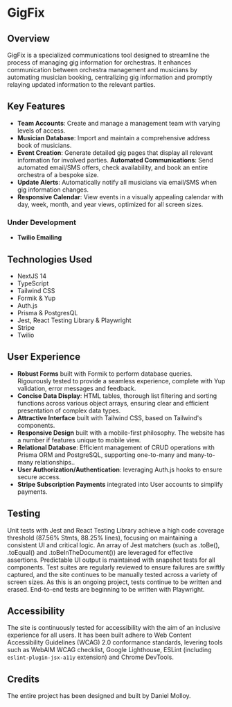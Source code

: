 # GigFix

## Overview

GigFix is a specialized communications tool designed to streamline the process of managing gig information for orchestras. It enhances communication between orchestra management and musicians by automating musician booking, centralizing gig information and promptly relaying updated information to the relevant parties.

## Key Features

- **Team Accounts**: Create and manage a management team with varying levels of access.
- **Musician Database**: Import and maintain a comprehensive address book of musicians.
- **Event Creation**: Generate detailed gig pages that display all relevant information for involved parties.
  **Automated Communications**: Send automated email/SMS offers, check availability, and book an entire orchestra of a bespoke size.
- **Update Alerts**: Automatically notify all musicians via email/SMS when gig information changes.
- **Responsive Calendar**: View events in a visually appealing calendar with day, week, month, and year views, optimized for all screen sizes.

### Under Development
- **Twilio Emailing**

## Technologies Used

- NextJS 14
- TypeScript
- Tailwind CSS
- Formik & Yup
- Auth.js
- Prisma & PostgresQL
- Jest, React Testing Library & Playwright
- Stripe
- Twilio

## User Experience

- **Robust Forms** built with Formik to perform database queries. Rigourously tested to provide a seamless experience, complete with Yup validation, error messages and feedback.
- **Concise Data Display**: HTML tables, thorough list filtering and sorting functions across various object arrays, ensuring clear and efficient presentation of complex data types.
- **Attractive Interface** built with Tailwind CSS, based on Tailwind's components.
- **Responsive Design** built with a mobile-first philosophy. The website has a number if features unique to mobile view.
- **Relational Database**: Efficient management of CRUD operations with Prisma ORM and PostgreSQL, supporting one-to-many and many-to-many relationships..
- **User Authorization/Authentication**: leveraging Auth.js hooks to ensure secure access.
- **Stripe Subscription Payments** integrated into User accounts to simplify payments.

## Testing

Unit tests with Jest and React Testing Library achieve a high code coverage threshold (87.56% Stmts, 88.25% lines), focusing on maintaining a consistent UI and critical logic. An array of Jest matchers (such as .toBe(), .toEqual() and .toBeInTheDocument()) are leveraged for effective assertions. Predictable UI output is maintained with snapshot tests for all components. Test suites are regularly reviewed to ensure failures are swiftly captured, and the site continues to be manually tested across a variety of screen sizes.
As this is an ongoing project, tests continue to be written and erased. End-to-end tests are beginning to be written with Playwright.

## Accessibility

The site is continuously tested for accessibility with the aim of an inclusive experience for all users. It has been built adhere to Web Content Accessibility Guidelines (WCAG) 2.0 conformance standards, levering tools such as WebAIM WCAG checklist, Google Lighthouse, ESLint (including `eslint-plugin-jsx-a11y` extension) and Chrome DevTools.

## Credits

The entire project has been designed and built by Daniel Molloy.
